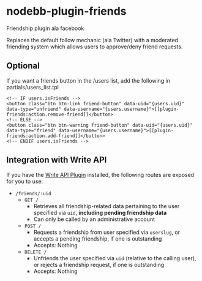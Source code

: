 # nodebb-plugin-friends

Friendship plugin ala facebook

Replaces the default follow mechanic (ala Twitter) with a moderated friending system which allows users to approve/deny friend requests.


## Optional

If you want a friends button in the /users list, add the following in partials/users_list.tpl

```
<!-- IF users.isFriends -->
<button class="btn btn-link friend-button" data-uid="{users.uid}" data-type="unfriend" data-username="{users.username}">[[plugin-friends:action.remove-friend]]</button>
<!-- ELSE -->
<button class="btn btn-warning friend-button" data-uid="{users.uid}" data-type="friend" data-username="{users.username}">[[plugin-friends:action.add-friend]]</button>
<!-- ENDIF users.isFriends -->
```


## Integration with Write API

If you have the [Write API Plugin](https://github.com/julianlam/nodebb-plugin-write-api) installed, the following routes are exposed for you to use:

* `/friends/:uid`
    * `GET /`
        * Retrieves all friendship-related data pertaining to the user specified via `uid`, **including pending friendship data**
        * Can only be called by an administrative account
    * `POST /`
        * Requests a friendship from user specified via `userslug`, or accepts a pending friendship, if one is outstanding
        * Accepts: Nothing
    * `DELETE /`
        * Unfriends the user specified via `uid` (relative to the calling user), or rejects a friendship request, if one is outstanding
        * Accepts: Nothing
